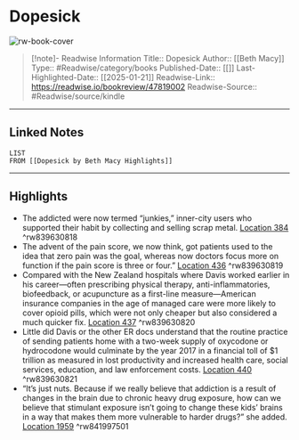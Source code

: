 # Dopesick

![rw-book-cover](https://images-na.ssl-images-amazon.com/images/I/51W2L4guJcL._SL200_.jpg)
<br>
>[!note]- Readwise Information
>Title:: Dopesick
>Author:: [[Beth Macy]]
>Type:: #Readwise/category/books
>Published-Date:: [[]]
>Last-Highlighted-Date:: [[2025-01-21]]
>Readwise-Link:: https://readwise.io/bookreview/47819002
>Readwise-Source:: #Readwise/source/kindle
--- 

## Linked Notes
```dataview
LIST
FROM [[Dopesick by Beth Macy Highlights]]
```

---

## Highlights
- The addicted were now termed “junkies,” inner-city users who supported their habit by collecting and selling scrap metal. [Location 384](https://readwise.io/open/839630818) ^rw839630818
- The advent of the pain score, we now think, got patients used to the idea that zero pain was the goal, whereas now doctors focus more on function if the pain score is three or four.” [Location 436](https://readwise.io/open/839630819) ^rw839630819
- Compared with the New Zealand hospitals where Davis worked earlier in his career—often prescribing physical therapy, anti-inflammatories, biofeedback, or acupuncture as a first-line measure—American insurance companies in the age of managed care were more likely to cover opioid pills, which were not only cheaper but also considered a much quicker fix. [Location 437](https://readwise.io/open/839630820) ^rw839630820
- Little did Davis or the other ER docs understand that the routine practice of sending patients home with a two-week supply of oxycodone or hydrocodone would culminate by the year 2017 in a financial toll of $1 trillion as measured in lost productivity and increased health care, social services, education, and law enforcement costs. [Location 440](https://readwise.io/open/839630821) ^rw839630821
- “It’s just nuts. Because if we really believe that addiction is a result of changes in the brain due to chronic heavy drug exposure, how can we believe that stimulant exposure isn’t going to change these kids’ brains in a way that makes them more vulnerable to harder drugs?” she added. [Location 1959](https://readwise.io/open/841997501) ^rw841997501
